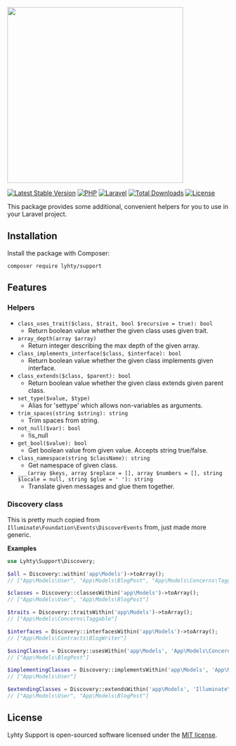 <p>
  <img src="https://matti.suoraniemi.com/storage/lyhty-support.png" width="400">
</p>

[![Latest Stable Version](https://img.shields.io/packagist/v/lyhty/support?style=flat-square)](https://packagist.org/packages/lyhty/support)
[![PHP](https://img.shields.io/packagist/php-v/lyhty/support?style=flat-square&label=&logo=php&logoColor=white)](https://packagist.org/packages/lyhty/support)
[![Laravel](https://img.shields.io/static/v1?label=&message=^8.0%20|%20^9.0&color=red&style=flat-square&logo=laravel&logoColor=white)](https://packagist.org/packages/lyhty/macronite)
[![Total Downloads](https://img.shields.io/packagist/dt/lyhty/support?style=flat-square)](https://packagist.org/packages/lyhty/support)
[![License](https://img.shields.io/packagist/l/lyhty/support?style=flat-square)](https://packagist.org/packages/lyhty/support)

<!-- CUTOFF -->

This package provides some additional, convenient helpers for you to use in your Laravel project.

## Installation

Install the package with Composer:

    composer require lyhty/support

## Features

### Helpers

- `class_uses_trait($class, $trait, bool $recursive = true): bool`
  - Return boolean value whether the given class uses given trait.
- `array_depth(array $array)`
  - Return integer describing the max depth of the given array.
- `class_implements_interface($class, $interface): bool`
  - Return boolean value whether the given class implements given interface.
- `class_extends($class, $parent): bool`
  - Return boolean value whether the given class extends given parent class.
- `set_type($value, $type)`
  - Alias for 'settype' which allows non-variables as arguments.
- `trim_spaces(string $string): string`
  - Trim spaces from string.
- `not_null($var): bool`
  - !is_null
- `get_bool($value): bool`
  - Get boolean value from given value. Accepts string true/false.
- `class_namespace(string $className): string`
  - Get namespace of given class.
- `___(array $keys, array $replace = [], array $numbers = [], string $locale = null, string $glue = ' '): string`
  - Translate given messages and glue them together.

### Discovery class

This is pretty much copied from `Illuminate\Foundation\Events\DiscoverEvents` from, just made more
generic.

**Examples**

```php
use Lyhty\Support\Discovery;

$all = Discovery::within('app\Models')->toArray();
// ["App\Models\User", "App\Models\BlogPost", "App\Models\Concerns\Taggable", "App\Models\Contracts\BlogWriter"]

$classes = Discovery::classesWithin('app\Models')->toArray();
// ["App\Models\User", "App\Models\BlogPost"]

$traits = Discovery::traitsWithin('app\Models')->toArray();
// ["App\Models\Concerns\Taggable"]

$interfaces = Discovery::interfacesWithin('app\Models')->toArray();
// ["App\Models\Contracts\BlogWriter"]

$usingClasses = Discovery::usesWithin('app\Models', 'App\Models\Concerns\Taggable')->toArray();
// ["App\Models\BlogPost"]

$implementingClasses = Discovery::implementsWithin('app\Models', 'App\Models\Contracts\BlogWriter')->toArray();
// ["App\Models\User"]

$extendingClasses = Discovery::extendsWithin('app\Models', 'Illuminate\Database\Eloquent\Model')->toArray();
// ["App\Models\User", "App\Models\BlogPost"]
```

## License

Lyhty Support is open-sourced software licensed under the [MIT license](LICENSE.md).
